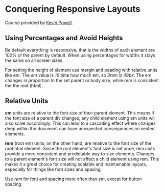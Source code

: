 # Conquering Responsive Layouts
Course provided by [Kevin Powell](https://courses.kevinpowell.co/view/courses/conquering-responsive-layouts/233002-introduction/1007804-intro-why-the-course-is-formatted-in-this-way).

## Using Percentages and Avoid Heights
Be default everything is responsive, that is the widths of each element are 100% of the parent by default. When using percentages for widths it stays the same on all screen sizes.

For setting the height of element use margin and paading with relative units like em. The *em* value is *16* time how much em, so *3rem is 48px*. The em changes in proportion to the set parent or body size, while *rem* is consistent the the root (html).

## Relative Units
**em** units are relative to the font size of their parent element. This means if the font size of a parent div changes, any child element using em units will also scale accordingly. This can lead to a cascading effect where changes deep within the document can have unexpected consequences on nested elements.

**rem** (root em) units, on the other hand, are relative to the font size of the root html element. Since the root element's font size is set once, rem units provide a more consistent and predictable way to size elements. Changes to a parent element's font size will not affect a child element using rem. This makes it a great choice for creating scalable and maintainable layouts, especially for things like font sizes and spacing.

Use *rem* for font and spacing more often than *em*, except for button spacing.